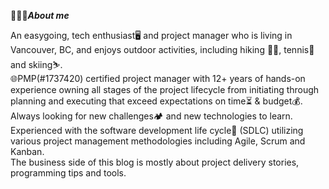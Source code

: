 
👱🏼‍♂️***About me***

An easygoing, tech enthusiast🖥️ and project manager who is living in Vancouver, BC, and enjoys outdoor activities, including hiking 🥾🥾, tennis🥎 and skiing⛷️. 
<br>🌐PMP(#1737420) certified project manager with 12+ years of hands-on experience owning all stages of the project lifecycle from initiating through planning and executing that exceed expectations on time⏳ & budget💰. <br>
Always looking for new challenges🏕️ and new technologies to learn. Experienced with the software development life cycle🔁 (SDLC) utilizing various project management methodologies including Agile, Scrum and Kanban.<br>
The business side of this blog is mostly about project delivery stories, programming tips and tools.
